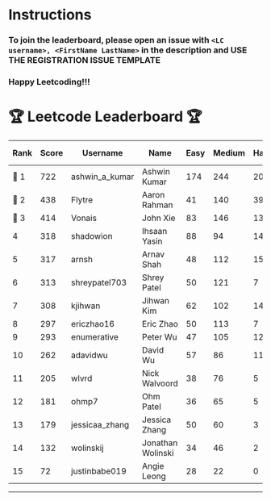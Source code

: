 # Instructions
### To join the leaderboard, please open an issue with `<LC username>, <FirstName LastName>` in the description and USE THE REGISTRATION ISSUE TEMPLATE
### Happy Leetcoding!!!


# 🏆 Leetcode Leaderboard 🏆

| Rank | Score | Username       | Name | Easy | Medium | Hard | Problems Solved |
|------|----------------|-----------------|-------------------|--------------|--------------|--------------|--------------|
| 🥇 1 | 722 | ashwin_a_kumar | Ashwin Kumar | 174 | 244 | 20 | 438 |
| 🥈 2 | 438 | Flytre | Aaron Rahman | 41 | 140 | 39 | 220 |
| 🥉 3 | 414 | Vonais | John Xie | 83 | 146 | 13 | 242 |
| 4 | 318 | shadowion | Ihsaan Yasin | 88 | 94 | 14 | 196 |
| 5 | 317 | arnsh | Arnav Shah | 48 | 112 | 15 | 175 |
| 6 | 313 | shreypatel703 | Shrey Patel | 50 | 121 | 7 | 178 |
| 7 | 308 | kjihwan | Jihwan Kim | 62 | 102 | 14 | 178 |
| 8 | 297 | ericzhao16 | Eric Zhao | 50 | 113 | 7 | 170 |
| 9 | 293 | enumerative | Peter Wu | 47 | 105 | 12 | 164 |
| 10 | 262 | adavidwu | David Wu | 57 | 86 | 11 | 154 |
| 11 | 205 | wlvrd | Nick Walvoord | 38 | 76 | 5 | 119 |
| 12 | 181 | ohmp7 | Ohm Patel | 36 | 65 | 5 | 106 |
| 13 | 179 | jessicaa_zhang | Jessica Zhang | 50 | 60 | 3 | 113 |
| 14 | 132 | wolinskij | Jonathan Wolinski | 34 | 46 | 2 | 82 |
| 15 | 72 | justinbabe019 | Angie Leong | 28 | 22 | 0 | 50 |
---